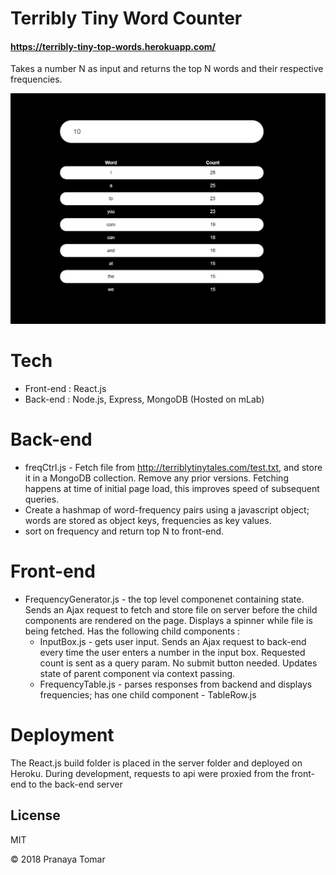 # Terribly Tiny Word Counter
#### https://terribly-tiny-top-words.herokuapp.com/

Takes a number N as input and returns the top N words and their respective frequencies.

![Alt text](ttt1.PNG?raw=true "Title")

# Tech
  - Front-end : React.js
  - Back-end : Node.js, Express, MongoDB (Hosted on mLab)
   
# Back-end
  - freqCtrl.js - Fetch file from http://terriblytinytales.com/test.txt, and store it in a MongoDB collection. Remove any prior versions. Fetching happens at time of initial page load, this improves speed of subsequent queries.
- Create a hashmap of word-frequency pairs using a javascript object; words are stored as object keys, frequencies as key values.
- sort on frequency and return top N to front-end.

# Front-end
- FrequencyGenerator.js - the top level componenet containing state. Sends an Ajax request to fetch and store file on server before the child components are rendered on the page. Displays a spinner while file is being fetched. Has the following child components :
   - InputBox.js - gets user input. Sends an Ajax request to back-end every time the user enters a number in the input box. Requested count is sent as a query param. No submit button needed. Updates state of parent component via context passing.
  -  FrequencyTable.js - parses responses from backend and displays frequencies; has one child component - TableRow.js
 
# Deployment 

The React.js build folder is placed in the server folder and deployed on Heroku.
During development, requests to api were proxied from the front-end to the back-end server
 
 License
----

MIT

&copy; 2018 Pranaya Tomar
